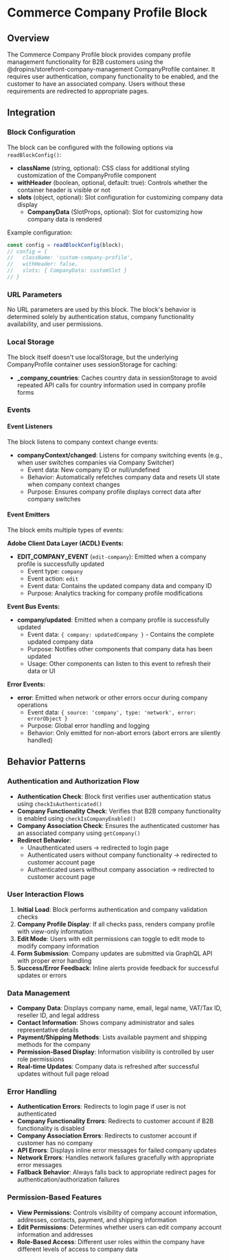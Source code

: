 <!-- ******************************************************************
 * ADOBE CONFIDENTIAL
 * __________________
 *
 *  Copyright 2025 Adobe
 *  All Rights Reserved.
 *
 * NOTICE:  All information contained herein is, and remains
 * the property of Adobe and its suppliers, if any. The intellectual
 * and technical concepts contained herein are proprietary to Adobe
 * and its suppliers and are protected by all applicable intellectual
 * property laws, including trade secret and copyright laws.
 * Dissemination of this information or reproduction of this material
 * is strictly forbidden unless prior written permission is obtained
 * from Adobe.
 ****************************************************************** -->
# Commerce Company Profile Block

## Overview

The Commerce Company Profile block provides company profile management functionality for B2B customers using the @dropins/storefront-company-management CompanyProfile container. It requires user authentication, company functionality to be enabled, and the customer to have an associated company. Users without these requirements are redirected to appropriate pages.

## Integration

### Block Configuration
The block can be configured with the following options via `readBlockConfig()`:

- **className** (string, optional): CSS class for additional styling customization of the CompanyProfile component
- **withHeader** (boolean, optional, default: true): Controls whether the container header is visible or not
- **slots** (object, optional): Slot configuration for customizing company data display
  - **CompanyData** (SlotProps, optional): Slot for customizing how company data is rendered

Example configuration:
```javascript
const config = readBlockConfig(block);
// config = {
//   className: 'custom-company-profile',
//   withHeader: false,
//   slots: { CompanyData: customSlot }
// }
```

### URL Parameters
No URL parameters are used by this block. The block's behavior is determined solely by authentication status, company functionality availability, and user permissions.

### Local Storage
The block itself doesn't use localStorage, but the underlying CompanyProfile container uses sessionStorage for caching:

- **_company_countries**: Caches country data in sessionStorage to avoid repeated API calls for country information used in company profile forms

### Events
#### Event Listeners
The block listens to company context change events:

- **companyContext/changed**: Listens for company switching events (e.g., when user switches companies via Company Switcher)
  - Event data: New company ID or null/undefined
  - Behavior: Automatically refetches company data and resets UI state when company context changes
  - Purpose: Ensures company profile displays correct data after company switches

#### Event Emitters
The block emits multiple types of events:

**Adobe Client Data Layer (ACDL) Events:**
- **EDIT_COMPANY_EVENT** (`edit-company`): Emitted when a company profile is successfully updated
  - Event type: `company`
  - Event action: `edit`
  - Event data: Contains the updated company data and company ID
  - Purpose: Analytics tracking for company profile modifications

**Event Bus Events:**
- **company/updated**: Emitted when a company profile is successfully updated
  - Event data: `{ company: updatedCompany }` - Contains the complete updated company data
  - Purpose: Notifies other components that company data has been updated
  - Usage: Other components can listen to this event to refresh their data or UI

**Error Events:**
- **error**: Emitted when network or other errors occur during company operations
  - Event data: `{ source: 'company', type: 'network', error: errorObject }`
  - Purpose: Global error handling and logging
  - Behavior: Only emitted for non-abort errors (abort errors are silently handled)

## Behavior Patterns

### Authentication and Authorization Flow

- **Authentication Check**: Block first verifies user authentication status using `checkIsAuthenticated()`
- **Company Functionality Check**: Verifies that B2B company functionality is enabled using `checkIsCompanyEnabled()`
- **Company Association Check**: Ensures the authenticated customer has an associated company using `getCompany()`
- **Redirect Behavior**: 
  - Unauthenticated users → redirected to login page
  - Authenticated users without company functionality → redirected to customer account page
  - Authenticated users without company association → redirected to customer account page

### User Interaction Flows

1. **Initial Load**: Block performs authentication and company validation checks
2. **Company Profile Display**: If all checks pass, renders company profile with view-only information
3. **Edit Mode**: Users with edit permissions can toggle to edit mode to modify company information
4. **Form Submission**: Company updates are submitted via GraphQL API with proper error handling
5. **Success/Error Feedback**: Inline alerts provide feedback for successful updates or errors

### Data Management

- **Company Data**: Displays company name, email, legal name, VAT/Tax ID, reseller ID, and legal address
- **Contact Information**: Shows company administrator and sales representative details
- **Payment/Shipping Methods**: Lists available payment and shipping methods for the company
- **Permission-Based Display**: Information visibility is controlled by user role permissions
- **Real-time Updates**: Company data is refreshed after successful updates without full page reload

### Error Handling

- **Authentication Errors**: Redirects to login page if user is not authenticated
- **Company Functionality Errors**: Redirects to customer account if B2B functionality is disabled
- **Company Association Errors**: Redirects to customer account if customer has no company
- **API Errors**: Displays inline error messages for failed company updates
- **Network Errors**: Handles network failures gracefully with appropriate error messages
- **Fallback Behavior**: Always falls back to appropriate redirect pages for authentication/authorization failures

### Permission-Based Features

- **View Permissions**: Controls visibility of company account information, addresses, contacts, payment, and shipping information
- **Edit Permissions**: Determines whether users can edit company account information and addresses
- **Role-Based Access**: Different user roles within the company have different levels of access to company data
